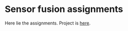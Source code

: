 # Sensor fusion assignments
Here lie the assignments. Project is [here](https://github.com/HaavardM/ttk4250-sensor-fusion).
